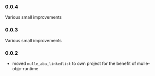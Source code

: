 ### 0.0.4

Various small improvements

### 0.0.3

Various small improvements

### 0.0.2

* moved `mulle_aba_linkedlist` to own project for the benefit of mulle-objc-runtime
